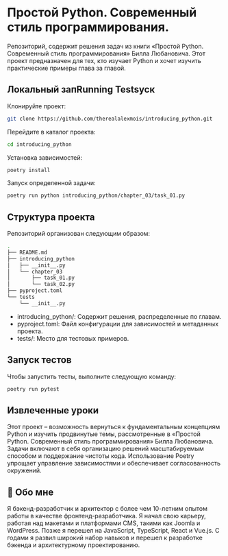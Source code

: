 # Простой Python. Современный стиль программирования.

Репозиторий, содержит решения задач из книги «Простой Python. Современный стиль программирования» Билла Любановича. Этот проект предназначен для тех, кто изучает Python и хочет изучить практические примеры глава за главой.

## Локальный запRunning Testsуск

Клонируйте проект:

```bash
git clone https://github.com/therealalexmois/introducing_python.git
```

Перейдите в каталог проекта:

```bash
cd introducing_python
```

Установка зависимостей:

```bash
poetry install
```

Запуск определенной задачи:

```bash
poetry run python introducing_python/chapter_03/task_01.py
```

## Структура проекта

Репозиторий организован следующим образом:

```bash
.
├── README.md
├── introducing_python
│   ├── __init__.py
│   └── chapter_03
│       ├── task_01.py
│       └── task_02.py
├── pyproject.toml
└── tests
    └── __init__.py
```

- introducing_python/: Содержит решения, распределенные по главам.
- pyproject.toml: Файл конфигурации для зависимостей и метаданных проекта.
- tests/: Место для тестовых примеров.

## Запуск тестов

Чтобы запустить тесты, выполните следующую команду:

```bash
poetry run pytest
```

## Извлеченные уроки

Этот проект – возможность вернуться к фундаментальным концепциям Python и изучить продвинутые темы, рассмотренные в «Простой Python.
Современный стиль программирования» Билла Любановича. Задачи включают в себя организацию решений масштабируемым способом и поддержание чистоты кода.
Использование Poetry упрощает управление зависимостями и обеспечивает согласованность окружений.

## 🚀 Обо мне

Я бэкенд-разработчик и архитектор с более чем 10-летним опытом работы в качестве фронтенд-разработчика. Я начал свою карьеру, работая над макетами и платформами CMS, такими как Joomla и WordPress. Позже я перешел на JavaScript, TypeScript, React и Vue.js. С годами я развил широкий набор навыков и перешел к разработке бэкенда и архитектурному проектированию.
